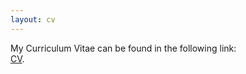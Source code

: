 ```yaml
---
layout: cv
---
```


<!-- Text can be **bold**, _italic_, or ~~strikethrough~~. -->

<!-- # Header 1 -->

<!-- ## Header 2

> This is a blockquote following a header.
>
> When something is important enough, you do it even if the odds are not in your favor. -->

My Curriculum Vitae can be found in the following link:  
[CV](https://www.dropbox.com/s/t15baf3r23871ah/CV_ZhanhanYu.pdf?dl=0).



